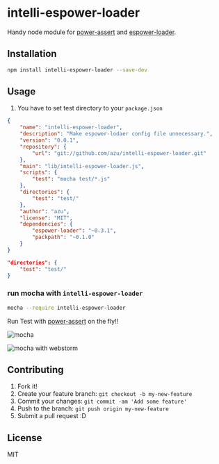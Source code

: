 # intelli-espower-loader

Handy node module for [power-assert](https://github.com/twada/power-assert "power-assert") and [espower-loader](https://github.com/twada/espower-loader " espower-loader").

## Installation

``` sh
npm install intelli-espower-loader --save-dev
```

## Usage

1. You have to set test directory to your `package.json`

``` json
{
    "name": "intelli-espower-loader",
    "description": "Make espower-lodaer config file unnecessary.",
    "version": "0.0.1",
    "repository": {
        "url": "git://github.com/azu/intelli-espower-loader.git"
    },
    "main": "lib/intelli-espower-loader.js",
    "scripts": {
        "test": "mocha test/*.js"
    },
    "directories": {
        "test": "test/"
    },
    "author": "azu",
    "license": "MIT",
    "dependencies": {
        "espower-loader": "~0.3.1",
        "packpath": "~0.1.0"
    }
}
```

``` json
"directories": {
    "test": "test/"
}
```

### run mocha with `intelli-espower-loader`

``` sh
mocha --require intelli-espower-loader
```

Run Test with [power-assert](https://github.com/twada/power-assert "power-assert") on the fly!!

![mocha](http://monosnap.com/image/GNvwDvnwXuUSvaGGZotBOeXwBATEfR.png)

![mocha with webstorm](http://monosnap.com/image/EKtgJNXyjzm32Ijiu7VubrZho4Rmc2.png)


## Contributing

1. Fork it!
2. Create your feature branch: `git checkout -b my-new-feature`
3. Commit your changes: `git commit -am 'Add some feature'`
4. Push to the branch: `git push origin my-new-feature`
5. Submit a pull request :D

## License

MIT

